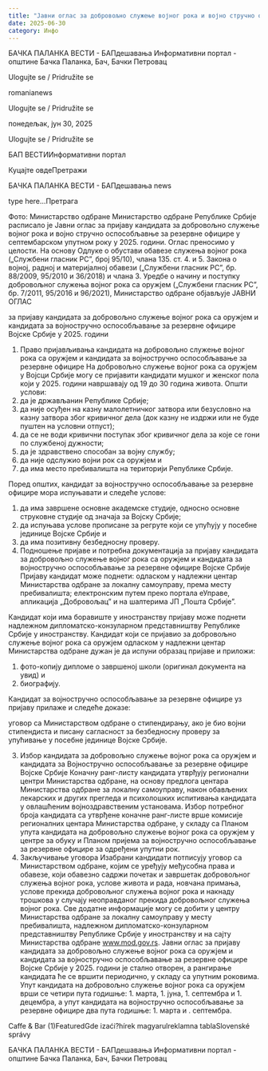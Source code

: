 ```yaml
---
title: "Јавни оглас за добровољно служење војног рока и војно стручно оспособљавње за резервне официре"
date: 2025-06-30
category: Инфо
---
```


БАЧКА ПАЛАНКА ВЕСТИ - БАПдешавања Информативни портал - општине Бачка Паланка, Бач, Бачки Петровац

Ulogujte se / Pridružite se

romanianews

Ulogujte se / Pridružite se

понедељак, јун 30, 2025

Ulogujte se / Pridružite se

БАП ВЕСТИИнформативни портал

Куцајте овдеПретражи

БАЧКА ПАЛАНКА ВЕСТИ - БАПдешавања news

type here...Претрага

Фото: Министарство одбране
            Министарство одбране Републике Србије расписало је Јавни оглас за пријаву кандидата за добровољно служење војног рока и војно стручно оспособљавње за резервне официре у септембарском упутном року у 2025. години. Оглас преносимо у целости.
На основу Одлуке о обустави обавезе служења војног рока („Службени гласник РС”, број 95/10), члана 135. ст. 4. и 5. Закона о војној, радној и материјалној обавези („Службени гласник РС”, бр. 88/2009, 95/2010 и 36/2018) и члана 3. Уредбе о начину и поступку добровољног служења војног рока са оружјем („Службени гласник РС”, бр. 7/2011, 95/2016 и 96/2021), Министарство одбране објављује
ЈАВНИ ОГЛАС


за пријаву кандидата за добровољно служење војног рока са оружјем
и кандидата за војностручно оспособљавање за резервне официре Војске Србије у 2025. години


1. Право пријављивања кандидата на добровољно служење војног рока са оружјем и кандидата за војностручно оспособљавање за резервне официре
На добровољно служење војног рока са оружјем у Војсци Србије могу се пријавити кандидати мушког и женског пола који у 2025. години навршавају од 19 до 30 година живота.
Општи услови:
1. да је држављанин Републике Србије;
2. да није осуђен на казну малолетничког затвора или безусловно на казну затвора због кривичног дела (док казну не издржи или не буде пуштен на условни отпуст);
3. да се не води кривични поступак због кривичног дела за које се гони по
службеној дужности;
4. да је здравствено способан за војну службу;
5. да није одслужио војни рок са оружјем и
6. да има место пребивалишта на територији Републике Србије.


Поред општих, кандидат за војностручно оспособљавање за резервне официре мора испуњавати и следеће услове:
1. да има завршене основне академске студије, односно основне струковне студије од значаја за Војску Србије;
2. да испуњава услове прописане за регруте који се упућују у посебне јединице Војске Србије и
3. да има позитивну безбедносну проверу.
2. Подношење пријаве и потребна документација за пријаву кандидата за
добровољно служење војног рока са оружјем и кандидата за војностручно
оспособљавање за резервне официре Војске Србије
Пријаву кандидат може поднети:
одласком у надлежни центар Министарства одбране за локалну самоуправу,
према месту пребивалишта;
електронским путем преко портала еУправе, апликација „Добровољац” и на шалтерима ЈП „Пошта Србије”.












Кандидат који има боравиште у иностранству пријаву може поднети надлежном дипломатско-конзуларном представништву Републике Србије у иностранству.
Кандидат који се пријавио за добровољно служење војног рока са оружјем одласком у надлежни центар Министарства одбране дужан је да испуни образац пријаве и приложи:
1. фото-копију дипломе о завршеној школи (оригинал документа на увид) и
2. биографију.


Кандидат за војностручно оспособљавање за резервне официре уз пријаву прилаже и следеће доказе:

уговор са Министарством одбране о стипендирању, ако је био војни стипендиста и
писану сагласност за безбедносну проверу за упућивање у посебне јединице Војске Србије.

3. Избор кандидата за добровољно служење војног рока са оружјем и кандидата за Војностручно оспособљавање за резервне официре Војске Србије
Коначну ранг-листу кандидата утврђују регионални центри Министарства одбране, на основу предлога центара Министарства одбране за локалну самоуправу, након обављених лекарских и других прегледа и психолошких испитивања кандидата у овлашћеним војноздравственим установама.
Избор потребног броја кандидата са утврђене коначне ранг-листе врше комисије регионалних центара Министарства одбране, у складу са Планом упута кандидата на добровољно служење војног рока са оружјем у центре за обуку и Планом пријема за војностручно оспособљавање за резервне официре за одређени упутни рок.
4. Закључивање уговора
Изабрани кандидати потписују уговор са Министарством одбране, којим се уређују међусобна права и обавезе, који обавезно садржи почетак и завршетак добровољног служења војног рока, услове живота и рада, новчана примања, услове прекида добровољног служења војног рока и накнаду трошкова у случају неоправданог прекида добровољног служења војног рока.
Све додатне информације могу се добити у центру Министарства одбране за локалну самоуправу у месту пребивалишта, надлежном дипломатско-конзуларном представништву Републике Србије у иностранству и на сајту Министарства одбране www.mod.gov.rs.
Јавни оглас за пријаву кандидата за добровољно служење војног рока са
оружјем и кандидата за војностручно оспособљавање за резервне официре
Војске Србије у 2025. години је стално отворен, а рангирање кандидата ће се
вршити периодично, у складу са упутним роковима.
Упут кандидата на добровољно служење војног рока са оружјем врши се четири пута годишње: 1. марта, 1. јуна, 1. септембра и 1. децембра, а упут кандидата на војностручно оспособљавање за резервне официре два пута годишње: 1. марта и . септембра.

Caffe & Bar (1)FeaturedGde izaći?hírek magyarulreklamna tablaSlovenské správy

БАЧКА ПАЛАНКА ВЕСТИ - БАПдешавања Информативни портал - општине Бачка Паланка, Бач, Бачки Петровац

